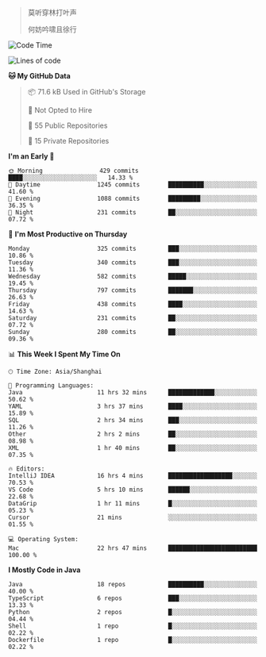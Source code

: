 > 莫听穿林打叶声
> 
> 何妨吟啸且徐行

<!-- ![Github Stats](https://github-readme-stats.vercel.app/api?username=catch6&count_private=true&show_icons=true&theme=gruvbox) -->

<!-- ![Top Langs](https://github-readme-stats.vercel.app/api/top-langs/?username=catch6&layout=compact) -->

<!--START_SECTION:waka-->
![Code Time](http://img.shields.io/badge/Code%20Time-2%2C280%20hrs%2042%20mins-blue)

![Lines of code](https://img.shields.io/badge/From%20Hello%20World%20I%27ve%20Written-9.4%20million%20lines%20of%20code-blue)

**🐱 My GitHub Data** 

> 📦 71.6 kB Used in GitHub's Storage 
 > 
> 🚫 Not Opted to Hire
 > 
> 📜 55 Public Repositories 
 > 
> 🔑 15 Private Repositories 
 > 
**I'm an Early 🐤** 

```text
🌞 Morning                429 commits         ████░░░░░░░░░░░░░░░░░░░░░   14.33 % 
🌆 Daytime                1245 commits        ██████████░░░░░░░░░░░░░░░   41.60 % 
🌃 Evening                1088 commits        █████████░░░░░░░░░░░░░░░░   36.35 % 
🌙 Night                  231 commits         ██░░░░░░░░░░░░░░░░░░░░░░░   07.72 % 
```
📅 **I'm Most Productive on Thursday** 

```text
Monday                   325 commits         ███░░░░░░░░░░░░░░░░░░░░░░   10.86 % 
Tuesday                  340 commits         ███░░░░░░░░░░░░░░░░░░░░░░   11.36 % 
Wednesday                582 commits         █████░░░░░░░░░░░░░░░░░░░░   19.45 % 
Thursday                 797 commits         ███████░░░░░░░░░░░░░░░░░░   26.63 % 
Friday                   438 commits         ████░░░░░░░░░░░░░░░░░░░░░   14.63 % 
Saturday                 231 commits         ██░░░░░░░░░░░░░░░░░░░░░░░   07.72 % 
Sunday                   280 commits         ██░░░░░░░░░░░░░░░░░░░░░░░   09.36 % 
```


📊 **This Week I Spent My Time On** 

```text
🕑︎ Time Zone: Asia/Shanghai

💬 Programming Languages: 
Java                     11 hrs 32 mins      █████████████░░░░░░░░░░░░   50.62 % 
YAML                     3 hrs 37 mins       ████░░░░░░░░░░░░░░░░░░░░░   15.89 % 
SQL                      2 hrs 34 mins       ███░░░░░░░░░░░░░░░░░░░░░░   11.26 % 
Other                    2 hrs 2 mins        ██░░░░░░░░░░░░░░░░░░░░░░░   08.98 % 
XML                      1 hr 40 mins        ██░░░░░░░░░░░░░░░░░░░░░░░   07.35 % 

🔥 Editors: 
IntelliJ IDEA            16 hrs 4 mins       ██████████████████░░░░░░░   70.53 % 
VS Code                  5 hrs 10 mins       ██████░░░░░░░░░░░░░░░░░░░   22.68 % 
DataGrip                 1 hr 11 mins        █░░░░░░░░░░░░░░░░░░░░░░░░   05.23 % 
Cursor                   21 mins             ░░░░░░░░░░░░░░░░░░░░░░░░░   01.55 % 

💻 Operating System: 
Mac                      22 hrs 47 mins      █████████████████████████   100.00 % 
```

**I Mostly Code in Java** 

```text
Java                     18 repos            ██████████░░░░░░░░░░░░░░░   40.00 % 
TypeScript               6 repos             ███░░░░░░░░░░░░░░░░░░░░░░   13.33 % 
Python                   2 repos             █░░░░░░░░░░░░░░░░░░░░░░░░   04.44 % 
Shell                    1 repo              █░░░░░░░░░░░░░░░░░░░░░░░░   02.22 % 
Dockerfile               1 repo              █░░░░░░░░░░░░░░░░░░░░░░░░   02.22 % 
```




<!--END_SECTION:waka-->
